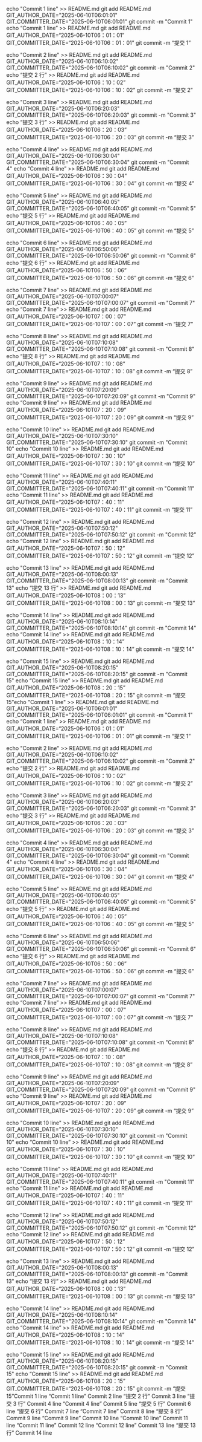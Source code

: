 echo "Commit 1 line" >> README.md
git add README.md
GIT_AUTHOR_DATE="2025-06-10T06:01:01" GIT_COMMITTER_DATE="2025-06-10T06:01:01" git commit -m "Commit 1"
echo “Commit 1 line” >> README.md
git add README.md
GIT_AUTHOR_DATE=“2025-06-10T06：01：01” GIT_COMMITTER_DATE=“2025-06-10T06：01：01” git commit -m “提交 1”

echo "Commit 2 line" >> README.md
git add README.md
GIT_AUTHOR_DATE="2025-06-10T06:10:02" GIT_COMMITTER_DATE="2025-06-10T06:10:02" git commit -m "Commit 2"
echo “提交 2 行” >> README.md
git add README.md
GIT_AUTHOR_DATE=“2025-06-10T06：10：02” GIT_COMMITTER_DATE=“2025-06-10T06：10：02” git commit -m “提交 2”

echo "Commit 3 line" >> README.md
git add README.md
GIT_AUTHOR_DATE="2025-06-10T06:20:03" GIT_COMMITTER_DATE="2025-06-10T06:20:03" git commit -m "Commit 3"
echo “提交 3 行” >> README.md
git add README.md
GIT_AUTHOR_DATE=“2025-06-10T06：20：03” GIT_COMMITTER_DATE=“2025-06-10T06：20：03” git commit -m “提交 3”

echo "Commit 4 line" >> README.md
git add README.md
GIT_AUTHOR_DATE="2025-06-10T06:30:04" GIT_COMMITTER_DATE="2025-06-10T06:30:04" git commit -m "Commit 4"
echo “Commit 4 line” >> README.md
git add README.md
GIT_AUTHOR_DATE=“2025-06-10T06：30：04” GIT_COMMITTER_DATE=“2025-06-10T06：30：04” git commit -m “提交 4”

echo "Commit 5 line" >> README.md
git add README.md
GIT_AUTHOR_DATE="2025-06-10T06:40:05" GIT_COMMITTER_DATE="2025-06-10T06:40:05" git commit -m "Commit 5"
echo “提交 5 行” >> README.md
git add README.md
GIT_AUTHOR_DATE=“2025-06-10T06：40：05” GIT_COMMITTER_DATE=“2025-06-10T06：40：05” git commit -m “提交 5”

echo "Commit 6 line" >> README.md
git add README.md
GIT_AUTHOR_DATE="2025-06-10T06:50:06" GIT_COMMITTER_DATE="2025-06-10T06:50:06" git commit -m "Commit 6"
echo “提交 6 行” >> README.md
git add README.md
GIT_AUTHOR_DATE=“2025-06-10T06：50：06” GIT_COMMITTER_DATE=“2025-06-10T06：50：06” git commit -m “提交 6”

echo "Commit 7 line" >> README.md
git add README.md
GIT_AUTHOR_DATE="2025-06-10T07:00:07" GIT_COMMITTER_DATE="2025-06-10T07:00:07" git commit -m "Commit 7"
echo “Commit 7 line” >> README.md
git add README.md
GIT_AUTHOR_DATE=“2025-06-10T07：00：07” GIT_COMMITTER_DATE=“2025-06-10T07：00：07” git commit -m “提交 7”

echo "Commit 8 line" >> README.md
git add README.md
GIT_AUTHOR_DATE="2025-06-10T07:10:08" GIT_COMMITTER_DATE="2025-06-10T07:10:08" git commit -m "Commit 8"
echo “提交 8 行” >> README.md
git add README.md
GIT_AUTHOR_DATE=“2025-06-10T07：10：08” GIT_COMMITTER_DATE=“2025-06-10T07：10：08” git commit -m “提交 8”

echo "Commit 9 line" >> README.md
git add README.md
GIT_AUTHOR_DATE="2025-06-10T07:20:09" GIT_COMMITTER_DATE="2025-06-10T07:20:09" git commit -m "Commit 9"
echo “Commit 9 line” >> README.md
git add README.md
GIT_AUTHOR_DATE=“2025-06-10T07：20：09” GIT_COMMITTER_DATE=“2025-06-10T07：20：09” git commit -m “提交 9”

echo "Commit 10 line" >> README.md
git add README.md
GIT_AUTHOR_DATE="2025-06-10T07:30:10" GIT_COMMITTER_DATE="2025-06-10T07:30:10" git commit -m "Commit 10"
echo “Commit 10 line” >> README.md
git add README.md
GIT_AUTHOR_DATE=“2025-06-10T07：30：10” GIT_COMMITTER_DATE=“2025-06-10T07：30：10” git commit -m “提交 10”

echo "Commit 11 line" >> README.md
git add README.md
GIT_AUTHOR_DATE="2025-06-10T07:40:11" GIT_COMMITTER_DATE="2025-06-10T07:40:11" git commit -m "Commit 11"
echo “Commit 11 line” >> README.md
git add README.md
GIT_AUTHOR_DATE=“2025-06-10T07：40：11” GIT_COMMITTER_DATE=“2025-06-10T07：40：11” git commit -m “提交 11”

echo "Commit 12 line" >> README.md
git add README.md
GIT_AUTHOR_DATE="2025-06-10T07:50:12" GIT_COMMITTER_DATE="2025-06-10T07:50:12" git commit -m "Commit 12"
echo “Commit 12 line” >> README.md
git add README.md
GIT_AUTHOR_DATE=“2025-06-10T07：50：12” GIT_COMMITTER_DATE=“2025-06-10T07：50：12” git commit -m “提交 12”

echo "Commit 13 line" >> README.md
git add README.md
GIT_AUTHOR_DATE="2025-06-10T08:00:13" GIT_COMMITTER_DATE="2025-06-10T08:00:13" git commit -m "Commit 13"
echo “提交 13 行” >> README.md
git add README.md
GIT_AUTHOR_DATE=“2025-06-10T08：00：13” GIT_COMMITTER_DATE=“2025-06-10T08：00：13” git commit -m “提交 13”

echo "Commit 14 line" >> README.md
git add README.md
GIT_AUTHOR_DATE="2025-06-10T08:10:14" GIT_COMMITTER_DATE="2025-06-10T08:10:14" git commit -m "Commit 14"
echo “Commit 14 line” >> README.md
git add README.md
GIT_AUTHOR_DATE=“2025-06-10T08：10：14” GIT_COMMITTER_DATE=“2025-06-10T08：10：14” git commit -m “提交 14”

echo "Commit 15 line" >> README.md
git add README.md
GIT_AUTHOR_DATE="2025-06-10T08:20:15" GIT_COMMITTER_DATE="2025-06-10T08:20:15" git commit -m "Commit 15"
echo “Commit 15 line” >> README.md
git add README.md
GIT_AUTHOR_DATE=“2025-06-10T08：20：15” GIT_COMMITTER_DATE=“2025-06-10T08：20：15” git commit -m “提交 15”echo "Commit 1 line" >> README.md
git add README.md
GIT_AUTHOR_DATE="2025-06-10T06:01:01" GIT_COMMITTER_DATE="2025-06-10T06:01:01" git commit -m "Commit 1"
echo “Commit 1 line” >> README.md
git add README.md
GIT_AUTHOR_DATE=“2025-06-10T06：01：01” GIT_COMMITTER_DATE=“2025-06-10T06：01：01” git commit -m “提交 1”

echo "Commit 2 line" >> README.md
git add README.md
GIT_AUTHOR_DATE="2025-06-10T06:10:02" GIT_COMMITTER_DATE="2025-06-10T06:10:02" git commit -m "Commit 2"
echo “提交 2 行” >> README.md
git add README.md
GIT_AUTHOR_DATE=“2025-06-10T06：10：02” GIT_COMMITTER_DATE=“2025-06-10T06：10：02” git commit -m “提交 2”

echo "Commit 3 line" >> README.md
git add README.md
GIT_AUTHOR_DATE="2025-06-10T06:20:03" GIT_COMMITTER_DATE="2025-06-10T06:20:03" git commit -m "Commit 3"
echo “提交 3 行” >> README.md
git add README.md
GIT_AUTHOR_DATE=“2025-06-10T06：20：03” GIT_COMMITTER_DATE=“2025-06-10T06：20：03” git commit -m “提交 3”

echo "Commit 4 line" >> README.md
git add README.md
GIT_AUTHOR_DATE="2025-06-10T06:30:04" GIT_COMMITTER_DATE="2025-06-10T06:30:04" git commit -m "Commit 4"
echo “Commit 4 line” >> README.md
git add README.md
GIT_AUTHOR_DATE=“2025-06-10T06：30：04” GIT_COMMITTER_DATE=“2025-06-10T06：30：04” git commit -m “提交 4”

echo "Commit 5 line" >> README.md
git add README.md
GIT_AUTHOR_DATE="2025-06-10T06:40:05" GIT_COMMITTER_DATE="2025-06-10T06:40:05" git commit -m "Commit 5"
echo “提交 5 行” >> README.md
git add README.md
GIT_AUTHOR_DATE=“2025-06-10T06：40：05” GIT_COMMITTER_DATE=“2025-06-10T06：40：05” git commit -m “提交 5”

echo "Commit 6 line" >> README.md
git add README.md
GIT_AUTHOR_DATE="2025-06-10T06:50:06" GIT_COMMITTER_DATE="2025-06-10T06:50:06" git commit -m "Commit 6"
echo “提交 6 行” >> README.md
git add README.md
GIT_AUTHOR_DATE=“2025-06-10T06：50：06” GIT_COMMITTER_DATE=“2025-06-10T06：50：06” git commit -m “提交 6”

echo "Commit 7 line" >> README.md
git add README.md
GIT_AUTHOR_DATE="2025-06-10T07:00:07" GIT_COMMITTER_DATE="2025-06-10T07:00:07" git commit -m "Commit 7"
echo “Commit 7 line” >> README.md
git add README.md
GIT_AUTHOR_DATE=“2025-06-10T07：00：07” GIT_COMMITTER_DATE=“2025-06-10T07：00：07” git commit -m “提交 7”

echo "Commit 8 line" >> README.md
git add README.md
GIT_AUTHOR_DATE="2025-06-10T07:10:08" GIT_COMMITTER_DATE="2025-06-10T07:10:08" git commit -m "Commit 8"
echo “提交 8 行” >> README.md
git add README.md
GIT_AUTHOR_DATE=“2025-06-10T07：10：08” GIT_COMMITTER_DATE=“2025-06-10T07：10：08” git commit -m “提交 8”

echo "Commit 9 line" >> README.md
git add README.md
GIT_AUTHOR_DATE="2025-06-10T07:20:09" GIT_COMMITTER_DATE="2025-06-10T07:20:09" git commit -m "Commit 9"
echo “Commit 9 line” >> README.md
git add README.md
GIT_AUTHOR_DATE=“2025-06-10T07：20：09” GIT_COMMITTER_DATE=“2025-06-10T07：20：09” git commit -m “提交 9”

echo "Commit 10 line" >> README.md
git add README.md
GIT_AUTHOR_DATE="2025-06-10T07:30:10" GIT_COMMITTER_DATE="2025-06-10T07:30:10" git commit -m "Commit 10"
echo “Commit 10 line” >> README.md
git add README.md
GIT_AUTHOR_DATE=“2025-06-10T07：30：10” GIT_COMMITTER_DATE=“2025-06-10T07：30：10” git commit -m “提交 10”

echo "Commit 11 line" >> README.md
git add README.md
GIT_AUTHOR_DATE="2025-06-10T07:40:11" GIT_COMMITTER_DATE="2025-06-10T07:40:11" git commit -m "Commit 11"
echo “Commit 11 line” >> README.md
git add README.md
GIT_AUTHOR_DATE=“2025-06-10T07：40：11” GIT_COMMITTER_DATE=“2025-06-10T07：40：11” git commit -m “提交 11”

echo "Commit 12 line" >> README.md
git add README.md
GIT_AUTHOR_DATE="2025-06-10T07:50:12" GIT_COMMITTER_DATE="2025-06-10T07:50:12" git commit -m "Commit 12"
echo “Commit 12 line” >> README.md
git add README.md
GIT_AUTHOR_DATE=“2025-06-10T07：50：12” GIT_COMMITTER_DATE=“2025-06-10T07：50：12” git commit -m “提交 12”

echo "Commit 13 line" >> README.md
git add README.md
GIT_AUTHOR_DATE="2025-06-10T08:00:13" GIT_COMMITTER_DATE="2025-06-10T08:00:13" git commit -m "Commit 13"
echo “提交 13 行” >> README.md
git add README.md
GIT_AUTHOR_DATE=“2025-06-10T08：00：13” GIT_COMMITTER_DATE=“2025-06-10T08：00：13” git commit -m “提交 13”

echo "Commit 14 line" >> README.md
git add README.md
GIT_AUTHOR_DATE="2025-06-10T08:10:14" GIT_COMMITTER_DATE="2025-06-10T08:10:14" git commit -m "Commit 14"
echo “Commit 14 line” >> README.md
git add README.md
GIT_AUTHOR_DATE=“2025-06-10T08：10：14” GIT_COMMITTER_DATE=“2025-06-10T08：10：14” git commit -m “提交 14”

echo "Commit 15 line" >> README.md
git add README.md
GIT_AUTHOR_DATE="2025-06-10T08:20:15" GIT_COMMITTER_DATE="2025-06-10T08:20:15" git commit -m "Commit 15"
echo “Commit 15 line” >> README.md
git add README.md
GIT_AUTHOR_DATE=“2025-06-10T08：20：15” GIT_COMMITTER_DATE=“2025-06-10T08：20：15” git commit -m “提交 15”Commit 1 line
“Commit 1 line”
Commit 2 line
“提交 2 行”
Commit 3 line
“提交 3 行”
Commit 4 line
“Commit 4 line”
Commit 5 line
“提交 5 行”
Commit 6 line
“提交 6 行”
Commit 7 line
“Commit 7 line”
Commit 8 line
“提交 8 行”
Commit 9 line
“Commit 9 line”
Commit 10 line
“Commit 10 line”
Commit 11 line
“Commit 11 line”
Commit 12 line
“Commit 12 line”
Commit 13 line
“提交 13 行”
Commit 14 line
